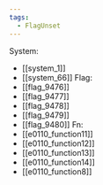 ```yaml
---
tags:
  - FlagUnset
---
```

System:
- [[system_1]]
- [[system_66]]
Flag:
- [[flag_9476]]
- [[flag_9477]]
- [[flag_9478]]
- [[flag_9479]]
- [[flag_9480]]
Fn:
- [[e0110_function11]]
- [[e0110_function12]]
- [[e0110_function13]]
- [[e0110_function14]]
- [[e0110_function8]]
